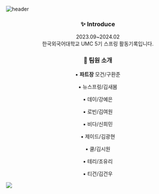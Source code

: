 ![header](https://capsule-render.vercel.app/api?type=waving&color=9BEC26&height=300&section=header&text=UMC%205TH%20HUFS%20SPRING%20REPOSITORY🍀&fontSize=40)

<div align=center>
<h3>✨ Introduce</h3>
  2023.09~2024.02
  <br>
  한국외국어대학교 UMC 5기 스프링 활동기록입니다. 
  <br>
  <h3>🌈 팀원 소개</h3>
  
  ▪️ <b>파트장</b> 모건/구환준
  
  ▪️ 뉴스프링/김새봄
  
  ▪️ 데이/강예은
  
  ▪️ 로빈/김여원
  
  ▪️ 비다/신희민
  
  ▪️ 제이드/김광현
  
  ▪️ 쿨/김시원
  
  ▪️ 테리/조유리
  
  ▪️ 티건/김건우
 </div>
</div>
<img src="https://capsule-render.vercel.app/api?type=waving&color=9BEC26&height=300&section=footer" />
